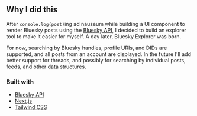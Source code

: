 ## Why I did this

After `console.log(post)`ing ad nauseum while building a UI component to render Bluesky posts using the [Bluesky API](https://docs.bsky.app/), I decided to build an explorer tool to make it easier for myself. A day later, Bluesky Explorer was born.

For now, searching by Bluesky handles, profile URIs, and DIDs are supported, and all posts from an account are displayed. In the future I'll add better support for threads, and possibly for searching by individual posts, feeds, and other data structures.
### Built with

- [Bluesky API](https://docs.bsky.app/)
- [Next.js](https://nextjs.org/)
- [Tailwind CSS](https://tailwindcss.com/)
